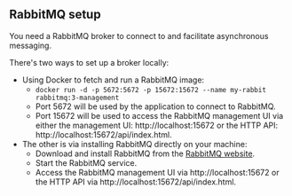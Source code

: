 ## RabbitMQ setup

You need a RabbitMQ broker to connect to and facilitate asynchronous messaging. 

There's two ways to set up a broker locally:

 * Using Docker to fetch and run a RabbitMQ image:
   - `docker run -d -p 5672:5672 -p 15672:15672 --name my-rabbit rabbitmq:3-management`
   - Port 5672 will be used by the application to connect to RabbitMQ.
   - Port 15672 will be used to access the RabbitMQ management UI via either the management UI: http://localhost:15672 or the HTTP API: http://localhost:15672/api/index.html.
 * The other is via installing RabbitMQ directly on your machine:
   - Download and install RabbitMQ from the [RabbitMQ website](https://www.rabbitmq.com/docs/download#open-source-rabbitmq-server).
   - Start the RabbitMQ service.
   - Access the RabbitMQ management UI via http://localhost:15672 or the HTTP API via http://localhost:15672/api/index.html.